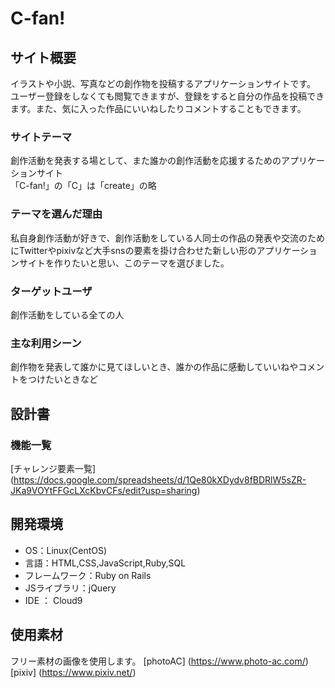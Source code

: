 # C-fan!

## サイト概要
イラストや小説、写真などの創作物を投稿するアプリケーションサイトです。<br>
ユーザー登録をしなくても閲覧できますが、登録をすると自分の作品を投稿できます。また、気に入った作品にいいねしたりコメントすることもできます。

### サイトテーマ
創作活動を発表する場として、また誰かの創作活動を応援するためのアプリケーションサイト<br>
「C-fan!」の「C」は「create」の略

### テーマを選んだ理由
私自身創作活動が好きで、創作活動をしている人同士の作品の発表や交流のためにTwitterやpixivなど大手snsの要素を掛け合わせた新しい形のアプリケーションサイトを作りたいと思い、このテーマを選びました。

### ターゲットユーザ
創作活動をしている全ての人

### 主な利用シーン
創作物を発表して誰かに見てほしいとき、誰かの作品に感動していいねやコメントをつけたいときなど

## 設計書

### 機能一覧
[チャレンジ要素一覧] (https://docs.google.com/spreadsheets/d/1Qe80kXDydv8fBDRlW5sZR-JKa9VOYtFFGcLXcKbvCFs/edit?usp=sharing)

## 開発環境
- OS：Linux(CentOS)
- 言語：HTML,CSS,JavaScript,Ruby,SQL
- フレームワーク：Ruby on Rails
- JSライブラリ：jQuery
- IDE ： Cloud9 

## 使用素材
フリー素材の画像を使用します。
[photoAC] (https://www.photo-ac.com/)
[pixiv] (https://www.pixiv.net/)